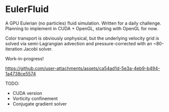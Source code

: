 # EulerFluid

A GPU Eulerian (no particles) fluid simulation. Written for a daily challenge. Planning to implement in CUDA + OpenGL, starting with OpenGL for now.

Color transport is obviously unphysical, but the underlying velocity grid is solved via semi-Lagrangian advection and pressure-corrected with an ~80-iteration Jacobi solver.

Work-in-progress!

https://github.com/user-attachments/assets/ca54ad1d-5e3a-4eb9-b494-1a4738ce5574

TODO:
* CUDA version
* Vorticity confinement
* Conjugate gradient solver
